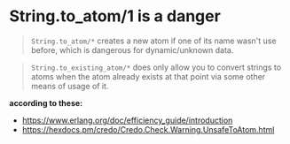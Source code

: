 # String.to_atom/1 is a danger

>`String.to_atom/*` creates a new atom if one of its name wasn't use before, which is dangerous for dynamic/unknown data.

>`String.to_existing_atom/*` does only allow you to convert strings to atoms when the atom already exists at that point via some other means of usage of it.

**according to these:**
- https://www.erlang.org/doc/efficiency_guide/introduction
- https://hexdocs.pm/credo/Credo.Check.Warning.UnsafeToAtom.html


